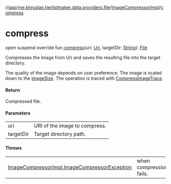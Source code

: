 //[app](../../../index.md)/[me.khruslan.tierlistmaker.data.providers.file](../index.md)/[ImageCompressorImpl](index.md)/[compress](compress.md)

# compress

open suspend override fun [compress](compress.md)(uri: [Uri](https://developer.android.com/reference/kotlin/android/net/Uri.html), targetDir: [String](https://kotlinlang.org/api/latest/jvm/stdlib/kotlin/-string/index.html)): [File](https://developer.android.com/reference/kotlin/java/io/File.html)

Compresses the image from Uri and saves the resulting file into the target directory.

The quality of the image depends on user preference. The image is scaled down to the [imageSize](image-size.md). The operation is traced with [CompressImageTrace](../../me.khruslan.tierlistmaker.util.performance/-compress-image-trace/index.md).

#### Return

Compressed file.

#### Parameters

| | |
|---|---|
| uri | URI of the image to compress. |
| targetDir | Target directory path. |

#### Throws

| | |
|---|---|
| [ImageCompressorImpl.ImageCompressorException](-image-compressor-exception/index.md) | when compression fails. |
